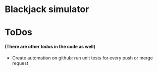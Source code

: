 # Blackjack simulator

# ToDos
#### (There are other todos in the code as well)
- Create automation on github: run unit tests for every push or merge request
